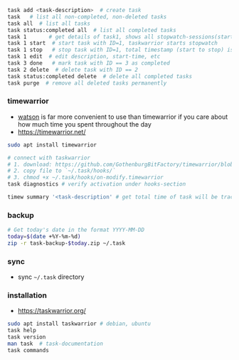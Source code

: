 ```bash
task add <task-description>  # create task
task   # list all non-completed, non-deleted tasks
task all  # list all tasks
task status:completed all  # list all completed tasks
task 1       # get details of task1, shows all stopwatch-sessions(start/stop)
task 1 start  # start task with ID=1, taskwarrior starts stopwatch
task 1 stop   # stop task with ID=1, total timestamp (start to stop) is saved in details
task 1 edit  # edit description, start-time, etc
task 3 done   # mark task with ID == 3 as completed
task 2 delete  # delete task with ID == 2
task status:completed delete  # delete all completed tasks
task purge  # remove all deleted tasks permanently
```

### timewarrior

- [watson](./watson.md) is far more convenient to use than timewarrior if you care about how much time you spent throughout the day
- https://timewarrior.net/

```bash
sudo apt install timewarrior

# connect with taskwarrior
# 1. download: https://github.com/GothenburgBitFactory/timewarrior/blob/develop/ext/on-modify.timewarrior
# 2. copy file to `~/.task/hooks/`
# 3. chmod +x ~/.task/hooks/on-modify.timewarrior
task diagnostics # verify activation under hooks-section

timew summary '<task-description' # get total time of task will be tracked on `task start <id>` and `task stop <id>`
```

### backup

```bash
# Get today's date in the format YYYY-MM-DD
today=$(date +%Y-%m-%d)
zip -r task-backup-$today.zip ~/.task
```
### sync 
- sync `~/.task` directory

### installation

- https://taskwarrior.org/

```bash
sudo apt install taskwarrior # debian, ubuntu
task help
task version
man task  # task-documentation
task commands
```
